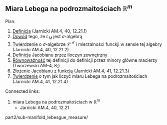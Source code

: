 ## Miara Lebega na podrozmaitościach $\mathbb{R}^m$

Plan:
 1. [Definicja](part2/sub-manifold_lebesgue_measure/definition) (Jarnicki AM.4, 40, 12.21.1)
 2. [Dowód](part2/sub-manifold_lebesgue_measure/L_M_is_sigma_algebra) tego, że $L_M$ jest $\sigma$-algebrą
 3. [Twierdzenie](part2/sub-manifold_lebesgue_measure/sigma_algebra_of_measure) o $\sigma$-algebrze $\mathcal{L}^{\mathcal{M}}$ i mierzalności funckji w sensie tej algebry (Jarnicki AM.4, 40, 12.21.2)
 4. [Definicja](part2/sub-manifold_lebesgue_measure/jacobian_definition) Jacobianu przez iloczyn zewnętrzny
 5. [Równoważność](part2/sub-manifold_lebesgue_measure/jacobian_definition_equivalence) tej definicji do definicji przez minory główne macierzy (Tworzewski AM-4, 8;)
 6. [Złożenie Jacobianu z funkcją](part2/sub-manifold_lebesgue_measure/jacobian_composition) (Jarnicki AM.4, 41, 12.21.3)
 7. [Twierdzenie](part2/sub-manifold_lebesgue_measure/theoreme_on_measure_calculation) o tym jak liczyć miaru Lebega na podrozmaitościach (Jarnicki AM.4, 41, 12.21.4)



Connected links:
 1. miara Lebega na podrozmaitościach w $\mathbb{R}^m$
	 - Jarnicki AM.4, 40, 12.21



part2/sub-manifold_lebesgue_measure/


